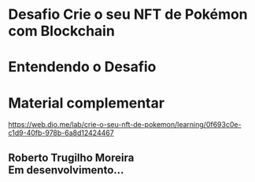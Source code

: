 ﻿# Desafio Crie o seu NFT de Pokémon com Blockchain

# Entendendo o Desafio

# Material complementar

https://web.dio.me/lab/crie-o-seu-nft-de-pokemon/learning/0f693c0e-c1d9-40fb-978b-6a8d12424467

## Roberto Trugilho Moreira<br>Em desenvolvimento...
